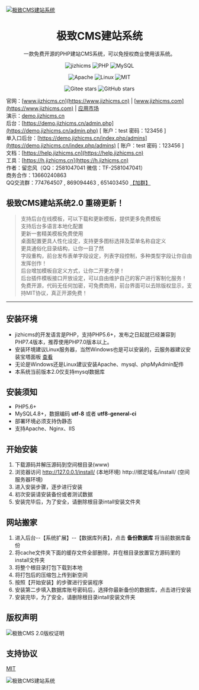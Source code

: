 [![极致CMS建站系统](https://www.jizhicms.cn/header_1920x700.png)](http://down.jizhicms.cn/jizhicms.zip)

<h1 align="center">极致CMS建站系统</h1>

<p align="center">一款免费开源的PHP建站CMS系统，可以免授权商业使用该系统。</p>

<p align="center">
<img src="https://img.shields.io/badge/jizhicms-v2.0-important.svg" title="jizhicms" />
<img src="https://img.shields.io/badge/PHP-5.6+-blue.svg" title="PHP" />
<img src="https://img.shields.io/badge/MySQL-4.8+-red.svg" title="MySQL" />
</p>
<p align="center">
<img src="https://img.shields.io/badge/Apache-green.svg" title="Apache" />
<img src="https://img.shields.io/badge/Linux-success.svg" title="Linux" />
<img src="https://img.shields.io/badge/MIT-brightgreen.svg" title="MIT" />
</p>
<p align="center">
	<img src="https://gitee.com/Cherry_toto/jizhicms/badge/star.svg?theme=dark" alt="Gitee stars"/>  
	<img src="https://img.shields.io/github/stars/Cherry-toto/jizhicms" alt="GitHub stars"/>
</p>

官网：[www.jizhicms.cn](https://www.jizhicms.cn) | [www.jizhicms.com](https://www.jizhicms.com) | [应用市场](https://app.jizhicms.cn)   
演示：[demo.jizhicms.cn](https://demo.jizhicms.cn)   
后台：[https://demo.jizhicms.cn/admin.php](https://demo.jizhicms.cn/admin.php) [ 账户：test 密码：123456 ]  
单入口后台：[https://demo.jizhicms.cn/index.php/admins](https://demo.jizhicms.cn/index.php/admins) [ 账户：test 密码：123456 ]  
文档：[https://help.jizhicms.cn](https://help.jizhicms.cn)   
工具：[https://h.jizhicms.cn](https://h.jizhicms.cn)   
作者：留恋风（QQ：2581047041 微信：TF-2581047041）  
商务合作：13660240863    
QQ交流群：774764507 , 869094463 , 651403450 [【加群】](https://jq.qq.com/?_wv=1027&k=6zjN1tgq) 

## 极致CMS建站系统2.0 重磅更新！
> 支持后台在线模板，可以下载和更新模板，提供更多免费模板  
> 支持后台多语言本地化配置  
> 更新一套精美模板免费使用  
> 桌面配置更具人性化设定，支持更多图标选择及菜单名称自定义  
> 更具通俗化目录结构，让你一目了然  
> 字段重构，前台发布表单字段设定，列表字段控制，多种类型字段让你自由发挥创作！  
> 后台增加模板自定义方式，让你二开更方便！  
> 后台插件模板接口开放设定，可以自由维护自己的客户进行客制化服务！  
> 免费开源，代码无任何加密，可免费商用，前台界面可以去除版权显示，支持MIT协议，真正开源免费！  

   

*****
## 安装环境
* jizhicms的开发语言是PHP，支持PHP5.6+，发布之日起就已经兼容到PHP7.4版本，推荐使用PHP7.0版本以上。
* 安装环境建议Linux服务器，当然Windows也是可以安装的，云服务器建议安装宝塔面板 [查看](http://www.bt.cn/)
* 无论是Windows还是Linux建议安装Apache、mysql、phpMyAdmin配件 
* 本系统当前版本2.0仅支持mysql数据库

## 安装须知  
* PHP5.6+   
* MySQL4.8+，数据编码 <b>utf-8</b> 或者 <b>utf8-general-ci</b>   
* 部署环境必须支持伪静态  
* 支持Apache、Nginx、IIS     

## 开始安装  
1. 下载源码并解压源码到空间根目录(www)      
2. 浏览器访问 http://127.0.0.1/install/ (本地环境) http://绑定域名/install/ (空间服务器环境)   
3. 进入安装步骤，逐步进行安装   
4. 初次安装请安装备份或者测试数据    
5. 安装完毕后，为了安全，请删除根目录intall安装文件夹    

## 网站搬家   
1. 进入后台--【系统扩展】--【数据库列表】，点击 <b>备份数据库</b> 将当前数据库备份    
2. 将cache文件夹下面的缓存文件全部删除，并在根目录放置官方源码里的install文件夹        
3. 将整个根目录打包下载到本地    
4. 将打包后的压缩包上传到新空间   
5. 按照【开始安装】的步骤进行安装程序     
6. 安装第二步填入数据库账号密码后，选择你最新备份的数据库，点击进行安装    
7. 安装完毕，为了安全，请删除根目录intall安装文件夹   

## 版权声明
![极致CMS 2.0版权证明](https://www.jizhicms.cn/copyright.png)

## 支持协议  
[MIT](https://gitee.com/Cherry_toto/jizhicms/blob/2.0/LICENSE)

![极致CMS建站系统](https://www.jizhicms.cn/footer_1920x273.png)

